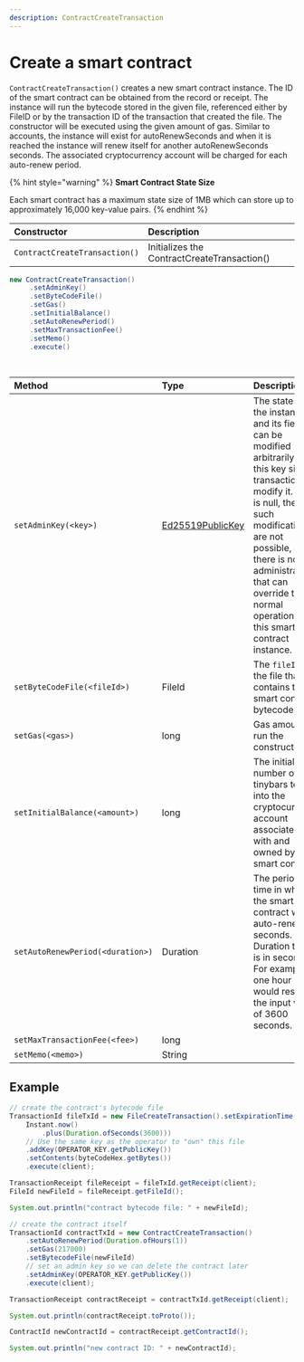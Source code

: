```yaml
---
description: ContractCreateTransaction
---
```


# Create a smart contract

`ContractCreateTransaction()` creates a new smart contract instance. The ID of the smart contract can be obtained from the record or receipt. The instance will run the bytecode stored in the given file, referenced either by FileID or by the transaction ID of the transaction that created the file. The constructor will be executed using the given amount of gas. Similar to accounts, the instance will exist for autoRenewSeconds and when it is reached the instance will renew itself for another autoRenewSeconds seconds. The associated cryptocurrency account will be charged for each auto-renew period.

{% hint style="warning" %}
**Smart Contract State Size**

Each smart contract has a maximum state size of 1MB which can store up to approximately 16,000 key-value pairs.
{% endhint %}

| Constructor | Description |
| :--- | :--- |
| `ContractCreateTransaction()` | Initializes the ContractCreateTransaction\(\) |

```java
new ContractCreateTransaction()
     .setAdminKey()
     .setByteCodeFile()
     .setGas()
     .setInitialBalance()
     .setAutoRenewPeriod()
     .setMaxTransactionFee()
     .setMemo()
     .execute()
     
     

```

| Method | Type | Description |
| :--- | :--- | :--- |
| `setAdminKey(<key>)` | [Ed25519PublicKey](https://github.com/hashgraph/hedera-sdk-java/blob/master/src/main/java/com/hedera/hashgraph/sdk/crypto/ed25519/Ed25519PublicKey.java) | The state of the instance and its fields can be modified arbitrarily if this key signs a transaction to modify it. If this is null, then such modifications are not possible, and there is no administrator that can override the normal operation of this smart contract instance. |
| `setByteCodeFile(<fileId>)` | FileId | The `fileId` of the file that contains the smart contract bytecode |
| `setGas(<gas>)` | long | Gas amount to run the constructor |
| `setInitialBalance(<amount>)` | long | The initial number of tinybars to put into the cryptocurrency account associated with and owned by the smart contract. |
| `setAutoRenewPeriod(<duration>)` | Duration | The period of time in which the smart contract will auto-renew in seconds. Duration type is in seconds. For example, one hour would result in the input value of 3600 seconds. |
| `setMaxTransactionFee(<fee>)` | long |  |
| `setMemo(<memo>)` | String |  |

## Example

```java
// create the contract's bytecode file
TransactionId fileTxId = new FileCreateTransaction().setExpirationTime(
    Instant.now()
        .plus(Duration.ofSeconds(3600)))
    // Use the same key as the operator to "own" this file
    .addKey(OPERATOR_KEY.getPublicKey())
    .setContents(byteCodeHex.getBytes())
    .execute(client);

TransactionReceipt fileReceipt = fileTxId.getReceipt(client);
FileId newFileId = fileReceipt.getFileId();

System.out.println("contract bytecode file: " + newFileId);

// create the contract itself
TransactionId contractTxId = new ContractCreateTransaction()
    .setAutoRenewPeriod(Duration.ofHours(1))
    .setGas(217000)
    .setBytecodeFile(newFileId)
    // set an admin key so we can delete the contract later
    .setAdminKey(OPERATOR_KEY.getPublicKey())
    .execute(client);

TransactionReceipt contractReceipt = contractTxId.getReceipt(client);

System.out.println(contractReceipt.toProto());

ContractId newContractId = contractReceipt.getContractId();

System.out.println("new contract ID: " + newContractId);
```

